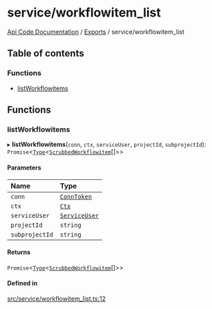 # service/workflowitem\_list
 
[Api Code Documentation](../README.md) / [Exports](../modules.md) / service/workflowitem\_list

## Table of contents

### Functions

- [listWorkflowitems](service_workflowitem_list.md#listworkflowitems)

## Functions

### listWorkflowitems

▸ **listWorkflowitems**(`conn`, `ctx`, `serviceUser`, `projectId`, `subprojectId`): `Promise`\<[`Type`](result.md#type)\<[`ScrubbedWorkflowitem`](service_domain_workflow_workflowitem.md#scrubbedworkflowitem)[]\>\>

#### Parameters

| Name | Type |
| :------ | :------ |
| `conn` | [`ConnToken`](service_conn.md#conntoken) |
| `ctx` | [`Ctx`](../interfaces/lib_ctx.Ctx.md) |
| `serviceUser` | [`ServiceUser`](../interfaces/service_domain_organization_service_user.ServiceUser.md) |
| `projectId` | `string` |
| `subprojectId` | `string` |

#### Returns

`Promise`\<[`Type`](result.md#type)\<[`ScrubbedWorkflowitem`](service_domain_workflow_workflowitem.md#scrubbedworkflowitem)[]\>\>

#### Defined in

[src/service/workflowitem_list.ts:12](https://github.com/openkfw/TruBudget/blob/26ade46/api/src/service/workflowitem_list.ts#L12)
